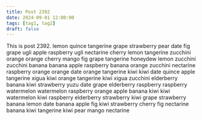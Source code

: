 ```yaml
---
title: Post 2392
date: 2024-09-01 12:00:00
tags: [tag1, tag2]
draft: false
---
```

This is post 2392.
lemon
quince
tangerine
grape
strawberry
pear
date
fig
grape
ugli
apple
raspberry
ugli
nectarine
cherry
lemon
tangerine
zucchini
orange
orange
cherry
mango
fig
grape
tangerine
honeydew
lemon
zucchini
zucchini
banana
banana
apple
raspberry
banana
orange
zucchini
nectarine
raspberry
orange
orange
date
orange
tangerine
kiwi
kiwi
date
quince
apple
tangerine
xigua
kiwi
orange
tangerine
kiwi
xigua
zucchini
elderberry
banana
kiwi
strawberry
yuzu
date
grape
elderberry
raspberry
raspberry
watermelon
watermelon
raspberry
orange
apple
banana
kiwi
kiwi
watermelon
kiwi
raspberry
elderberry
strawberry
kiwi
grape
strawberry
banana
lemon
date
banana
apple
fig
kiwi
strawberry
cherry
fig
nectarine
banana
kiwi
tangerine
kiwi
pear
mango
nectarine
